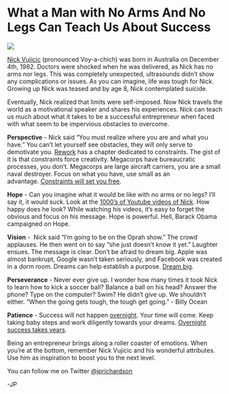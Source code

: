 <!--
id: 575667016
link: http://techneur.com/post/575667016/man-no-arms-no-legs-teach-success
slug: man-no-arms-no-legs-teach-success
date: Thu May 06 2010 02:52:00 GMT-0500 (CDT)
publish: 2010-05-06
tags: 
-->


What a Man with No Arms And No Legs Can Teach Us About Success
==============================================================

![](http://media.tumblr.com/tumblr_l1zn2q2HPe1qzbc4f.jpg)

[Nick Vujicic](http://www.attitudeisaltitude.com/aboutus-nick.php)
(pronounced Voy-a-chich) was born in Australia on December 4th, 1982.
Doctors were shocked when he was delivered, as Nick has no arms nor
legs. This was completely unexpected, ultrasounds didn’t show any
complications or issues. As you can imagine, life was tough for Nick.
Growing up Nick was teased and by age 8, Nick contemplated suicide.

Eventually, Nick realized that limits were self-imposed. Now Nick
travels the world as a motivational speaker and shares his experiences.
Nick can teach us much about what it takes to be a successful
entrepreneur when faced with what seem to be impervious obstacles to
overcome.

**Perspective** - Nick said “You must realize where you are and what you
have.” You can’t let yourself see obstacles, they will only serve to
demotivate you. [Rework](http://techneur.com/post/550060849/rework) has
a chapter dedicated to constraints. The gist of it is that constraints
force creativity. Megacorps have bureaucratic processes, you don’t.
Megacorps are large aircraft carriers, you are a small naval destroyer.
Focus on what you have, use small as an advantage. [Constraints will set
you
free](http://37signals.com/svn/archives2/constraints_breed_breakthrough_creativity.php).

**Hope** - Can you imagine what it would be like with no arms or no
legs? I’ll say it, it would suck. Look at the [1000’s of Youtube videos
of Nick](http://www.youtube.com/results?search_query=Nick+Vujicic&aq=f).
How happy does he look? While watching his videos, it’s easy to forget
the obvious and focus on his message. Hope is powerful. Hell, Barack
Obama campaigned on Hope. 

**Vision** -  Nick said “I’m going to be on the Oprah show.” The crowd
applauses. He then went on to say “she just doesn’t know it yet.”
Laughter ensues. The message is clear. Don’t be afraid to dream big.
Apple was almost bankrupt, Google wasn’t taken seriously, and Facebook
was created in a dorm room. Dreams can help establish a purpose. [Dream
big](http://reflect7.com/vision).

**Perseverance** - Never ever give up. I wonder how many times it took
Nick to learn how to kick a soccer ball? Balance a ball on his head?
Answer the phone? Type on the computer? Swim? He didn’t give up. We
shouldn’t either. “When the going gets tough, the tough get going.” -
Billy Ocean

**Patience** - Success will not happen
[overnight](http://www.codinghorror.com/blog/2009/01/overnight-success-it-takes-years.html).
Your time will come. Keep taking baby steps and work diligently towards
your dreams. [Overnight success takes
years](http://37signals.com/svn/posts/1624-overnight-success-takes-years). 

Being an entrepreneur brings along a roller coaster of emotions. When
you’re at the bottom, remember Nick Vujicic and his wonderful
attributes. Use him as inspiration to boost you to the next level.

You can follow me on
Twitter [@jprichardson](http://twitter.com/jprichardson)

-JP

